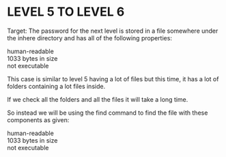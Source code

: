 # LEVEL 5 TO LEVEL 6

Target: The password for the next level is stored in a file somewhere under the inhere directory and has all of the following properties:

human-readable<br>
1033 bytes in size<br>
not executable<br>

This case is similar to level 5 having a lot of files but this time, it has a lot of folders containing a lot files inside.<br>

If we check all the folders and all the files it will take a long time.<br>

So instead we will be using the find command to find the file with these components as given:

human-readable<br>
1033 bytes in size<br>
not executable<br>

